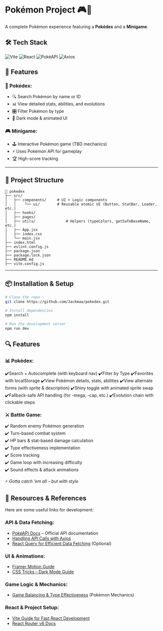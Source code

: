 # Pokémon Project 🎮🦾

A complete Pokémon experience featuring a **Pokédex** and a **Minigame**.

## 🛠️ Tech Stack

![Vite](https://img.shields.io/badge/Vite-4468F2?style=for-the-badge&logo=vite&logoColor=white)
![React](https://img.shields.io/badge/React-61DAFB?style=for-the-badge&logo=react&logoColor=black)
![PokéAPI](https://img.shields.io/badge/PokéAPI-FFCB05?style=for-the-badge&logo=pokemon&logoColor=black)
![Axios](https://img.shields.io/badge/Axios-5A29E4?style=for-the-badge&logo=axios&logoColor=white)

## 🚀 Features

### 📖 Pokédex:

- 🔍 Search Pokémon by name or ID
- 📊 View detailed stats, abilities, and evolutions
- 🎛️ Filter Pokémon by type
- 🎨 Dark mode & animated UI

### 🎮 Minigame:

- 🕹️ Interactive Pokémon game (TBD mechanics)
- ⚡ Uses Pokémon API for gameplay
- 🏆 High-score tracking

---

## 📂 Project Structure

```
📁 pokedex
├── src/
│   ├── components/     # UI + Logic components
│   │    └── ui/        # Reusable atomic UI (Button, StatBar, Loader, etc.)
│   ├── hooks/
│   ├── pages/
│   ├── utils/              # Helpers (typeColors, getSafeBaseName, etc.)
│   ├── App.jsx
│   ├── index.css
│   └── main.jsx
├── index.html
├── eslint.config.js
├── package.json
├── package.lock.json
├── README.md
├── vite.config.js
```

---

## 📦 Installation & Setup

```sh
# Clone the repo
git clone https://github.com/Jackmaa/pokedex.git

# Install dependencies
npm install

# Run the development server
npm run dev
```

## 🔍 Features

### 📊 Pokédex:

✔️Search + Autocomplete (with keyboard nav)
✔️Filter by Type
✔️Favorites with localStorage
✔️View Pokémon details, stats, abilities
✔️View alternate forms (with sprite & description)
✔️Shiny toggle with animated sprite swap
✔️Fallback-safe API handling (for -mega, -cap, etc.)
✔️Evolution chain with clickable steps

### ⚔️ Battle Game:

✔️ Random enemy Pokémon generation  
✔️ Turn-based combat system  
✔️ HP bars & stat-based damage calculation  
✔️ Type effectiveness implementation  
✔️ Score tracking  
✔️ Game loop with increasing difficulty  
✔️ Sound effects & attack animations

⚡ _Gotta catch ’em all – but with style_

## 📖 Resources & References

Here are some useful links for development:

### **API & Data Fetching:**

- [PokéAPI Docs](https://pokeapi.co/docs/v2) – Official API documentation
- [Handling API Calls with Axios](https://axios-http.com/)
- [React Query for Efficient Data Fetching](https://react-query.tanstack.com/) (Optional)

### **UI & Animations:**

- [Framer Motion Guide](https://www.framer.com/motion/)
- [CSS Tricks – Dark Mode Guide](https://css-tricks.com/a-complete-guide-to-dark-mode-on-the-web/)

### **Game Logic & Mechanics:**

- [Game Balancing & Type Effectiveness](https://pokemondb.net/type) (Pokémon Mechanics)

### **React & Project Setup:**

- [Vite Guide for Fast React Development](https://vitejs.dev/guide/)
- [React Router v6 Docs](https://reactrouter.com/en/main)

